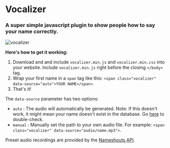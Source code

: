 # Vocalizer
### A super simple javascript plugin to show people how to say your name correctly.

![vocalizer](http://atifaz.am/images/posts/vocalizer-show-people-how-to-pronounce-your-name/vocalizer.jpg?423)

**Here's how to get it working:**

1. Download and and include `vocalizer.min.js` and `vocalizer.min.css` into your website. Include `vocalizer.min.js` right before the closing `</body>` tag.
2. Wrap your first name in a `span` tag like this: `<span class="vocalizer" data-source="auto">YOUR NAME</span>`.
3. That's it!

The `data-source` parameter has two options:
- `auto` : The audio will automatically be generated. Note: If this doesn't work, it might mean your name doesn't exist in the database. Go [here](https://www.nameshouts.com/) to double-check.
- `manual` : Manually set the path to your own audio file. For example: `<span class="vocalizer" data-source="audio/name.mp3">`.

Preset audio recordings are provided by the [Nameshouts API](https://www.nameshouts.com/).
